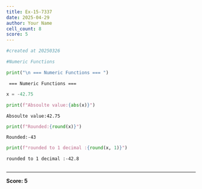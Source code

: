 ```yaml
---
title: Ex-15-7337
date: 2025-04-29
author: Your Name
cell_count: 8
score: 5
---
```


```python
#created at 20250326
```


```python
#Numeric Functions
```


```python
print("\n === Numeric Functions === ")
```

    
     === Numeric Functions === 



```python
x = -42.75
```


```python
print(f"Absoulte value:{abs(x)}")
```

    Absoulte value:42.75



```python
print(f"Rounded:{round(x)}")
```

    Rounded:-43



```python
print(f"rounded to 1 decimal :{round(x, 1)}")
```

    rounded to 1 decimal :-42.8



```python

```


---
**Score: 5**